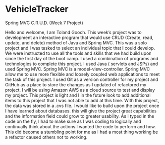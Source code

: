 # VehicleTracker 

Spring MVC C.R.U.D. (Week 7 Project)

Hello and welcome, I am Toland Gooch. This week’s project was to development an interactive program that would use CRUD (Create, read, update, and delete) method of Java and Spring MVC. This was a solo project and I was tasked to select an individual topic that I could develop. We were instructed to use all the tools and skills that we had build upon since the first day of the boot camp. I used a combination of programs and technologies to complete this project. I used Java ( servlets and JSPs) and used Spring MVC. Spring MVC is a model-view-controller. Spring MVC allow me to use more flexible and loosely coupled web applications to meet the task of this project. I used Git as a version controller for my project and GitHub as a place to store the changes as I updated of refactored my project. I will be using Amazon AWS as a cloud source to  test and display my project. This project is light and I in the future look to add additional items to this project that I was not able to add at this time. With this project, the data was stored in a .cvs file. I would like to build upon the project once I have learned about databases. this will give the project great capabilities and the information field could grow to greater usability. As I typed in the code on the fly, I had to make sure as I was coding to logically and continually think about the actions I wanted the code to perform and how. This did become a stumbling point for me as I had a most thing working be a refactor caused others not to working.   

